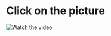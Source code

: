 # Click on the picture
[![Watch the video](https://user-images.githubusercontent.com/110334820/215275098-f9177aaa-cc04-4efc-a258-8774f9809446.png)](https://www.youtube.com/watch?v=iHI9cG3GwBI)


